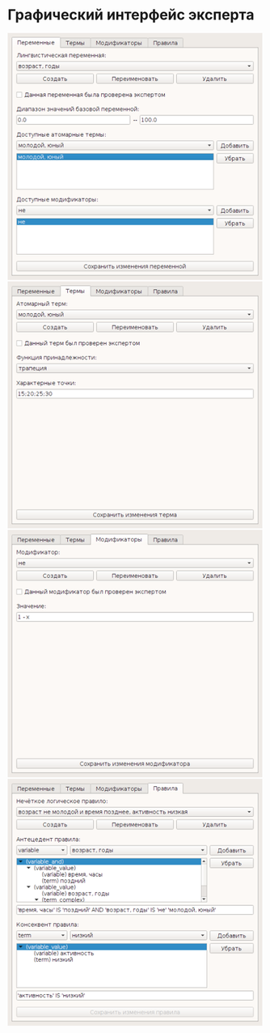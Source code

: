 Графический интерфейс эксперта
==============================

![expert 1](expert_1.png)
![expert 2](expert_2.png)
![expert 3](expert_3.png)
![expert 4](expert_4.png)
